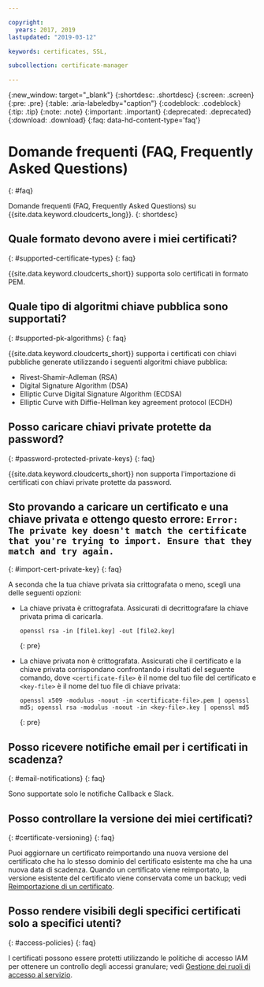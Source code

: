 ```yaml
---

copyright:
  years: 2017, 2019
lastupdated: "2019-03-12"

keywords: certificates, SSL, 

subcollection: certificate-manager

---
```


{:new_window: target="_blank"}
{:shortdesc: .shortdesc}
{:screen: .screen}
{:pre: .pre}
{:table: .aria-labeledby="caption"}
{:codeblock: .codeblock}
{:tip: .tip}
{:note: .note}
{:important: .important}
{:deprecated: .deprecated}
{:download: .download}
{:faq: data-hd-content-type='faq'}

# Domande frequenti (FAQ, Frequently Asked Questions)
{: #faq}

Domande frequenti (FAQ, Frequently Asked Questions) su {{site.data.keyword.cloudcerts_long}}.
{: shortdesc}

## Quale formato devono avere i miei certificati?
{: #supported-certificate-types}
{: faq}

{{site.data.keyword.cloudcerts_short}} supporta solo certificati in formato PEM.

## Quale tipo di algoritmi chiave pubblica sono supportati?
{: #supported-pk-algorithms}
{: faq}

{{site.data.keyword.cloudcerts_short}} supporta i certificati con chiavi pubbliche generate utilizzando i seguenti algoritmi chiave pubblica: 

* Rivest-Shamir-Adleman (RSA)
* Digital Signature Algorithm (DSA)
* Elliptic Curve Digital Signature Algorithm (ECDSA)
* Elliptic Curve with Diffie-Hellman key agreement protocol (ECDH)


## Posso caricare chiavi private protette da password?
{: #password-protected-private-keys}
{: faq}

{{site.data.keyword.cloudcerts_short}} non supporta l'importazione di certificati con chiavi private protette da password.

## Sto provando a caricare un certificato e una chiave privata e ottengo questo errore: `Error: The private key doesn't match the certificate that you're trying to import. Ensure that they match and try again.`
{: #import-cert-private-key}
{: faq}

A seconda che la tua chiave privata sia crittografata o meno, scegli una delle seguenti opzioni:

* La chiave privata è crittografata. Assicurati di decrittografare la chiave privata prima di caricarla.

   ```
   openssl rsa -in [file1.key] -out [file2.key]
   ```
   {: pre}

* La chiave privata non è crittografata. Assicurati che il certificato e la chiave privata corrispondano confrontando i risultati del seguente comando, dove `<certificate-file>` è il nome del tuo file del certificato e `<key-file>` è il nome del tuo file di chiave privata:

   ```
   openssl x509 -modulus -noout -in <certificate-file>.pem | openssl md5; openssl rsa -modulus -noout -in <key-file>.key | openssl md5
   ```
   {: pre}

## Posso ricevere notifiche email per i certificati in scadenza?
{: #email-notifications}
{: faq}

Sono supportate solo le notifiche Callback e Slack.

## Posso controllare la versione dei miei certificati?
{: #certificate-versioning}
{: faq}

Puoi aggiornare un certificato reimportando una nuova versione del certificato che ha lo stesso dominio del certificato esistente ma che ha una nuova data di scadenza. Quando un certificato viene reimportato, la versione esistente del certificato viene conservata come un backup; vedi [Reimportazione di un certificato](/docs/services/certificate-manager?topic=certificate-manager-managing-certificates-from-the-dashboard#reimport-certificate).

## Posso rendere visibili degli specifici certificati solo a specifici utenti?
{: #access-policies}
{: faq}

I certificati possono essere protetti utilizzando le politiche di accesso IAM per ottenere un controllo degli accessi granulare; vedi [Gestione dei ruoli di accesso al servizio](/docs/services/certificate-manager?topic=certificate-manager-managing-service-access-roles#managing-service-access-roles).
